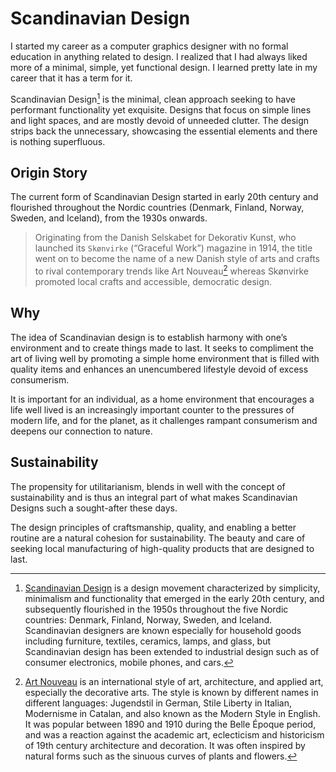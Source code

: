 # Scandinavian Design

I started my career as a computer graphics designer with no formal education in anything related to design. I realized that I had always liked more of a minimal, simple, yet functional design. I learned pretty late in my career that it has a term for it.

Scandinavian Design[^ScandinavianDesign] is the minimal, clean approach seeking to have performant functionality yet exquisite. Designs that focus on simple lines and light spaces, and are mostly devoid of unneeded clutter. The design strips back the unnecessary, showcasing the essential elements and there is nothing superfluous.

## Origin Story

The current form of Scandinavian Design started in early 20th century and flourished throughout the Nordic countries (Denmark, Finland, Norway, Sweden, and Iceland), from the 1930s onwards.

> Originating from the Danish Selskabet for Dekorativ Kunst, who launched its `Skønvirke` (“Graceful Work”) magazine in 1914, the title went on to become the name of a new Danish style of arts and crafts to rival contemporary trends like Art Nouveau[^ArtNouveau] whereas Skønvirke promoted local crafts and accessible, democratic design.

## Why

The idea of Scandinavian design is to establish harmony with one’s environment and to create things made to last. It seeks to compliment the art of living well by promoting a simple home environment that is filled with quality items and enhances an unencumbered lifestyle devoid of excess consumerism.

It is important for an individual, as a home environment that encourages a life well lived is an increasingly important counter to the pressures of modern life, and for the planet, as it challenges rampant consumerism and deepens our connection to nature.

## Sustainability

The propensity for utilitarianism, blends in well with the concept of sustainability and is thus an integral part of what makes Scandinavian Designs such a sought-after these days.

The design principles of craftsmanship, quality, and enabling a better routine are a natural cohesion for sustainability. The beauty and care of seeking local manufacturing of high-quality products that are designed to last.

[^ScandinavianDesign]: [Scandinavian Design](https://en.wikipedia.org/wiki/Scandinavian_design) is a design movement characterized by simplicity, minimalism and functionality that emerged in the early 20th century, and subsequently flourished in the 1950s throughout the five Nordic countries: Denmark, Finland, Norway, Sweden, and Iceland. Scandinavian designers are known especially for household goods including furniture, textiles, ceramics, lamps, and glass, but Scandinavian design has been extended to industrial design such as of consumer electronics, mobile phones, and cars.

[^ArtNouveau]: [Art Nouveau](https://en.wikipedia.org/wiki/Art_Nouveau) is an international style of art, architecture, and applied art, especially the decorative arts. The style is known by different names in different languages: Jugendstil in German, Stile Liberty in Italian, Modernisme in Catalan, and also known as the Modern Style in English. It was popular between 1890 and 1910 during the Belle Époque period, and was a reaction against the academic art, eclecticism and historicism of 19th century architecture and decoration. It was often inspired by natural forms such as the sinuous curves of plants and flowers.